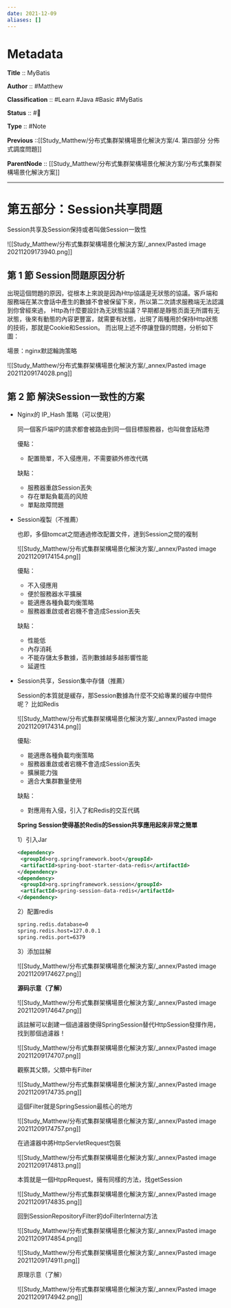 ```yaml
---
date: 2021-12-09
aliases: []
---
```


# Metadata

**Title** :: MyBatis

**Author** :: #Matthew 

**Classification** :: #Learn #Java #Basic #MyBatis

**Status** :: #🌱

**Type** :: #Note

**Previous** ::[[Study_Matthew/分布式集群架構場景化解決方案/4. 第四部分 分佈式調度問題]]

**ParentNode** :: [[Study_Matthew/分布式集群架構場景化解決方案/分布式集群架構場景化解決方案]]

---


# 第五部分：Session共享問題

Session共享及Session保持或者叫做Session⼀致性

![[Study_Matthew/分布式集群架構場景化解決方案/_annex/Pasted image 20211209173940.png]]

## 第 1 節 Session問題原因分析

出現這個問題的原因，從根本上來說是因為Http協議是⽆狀態的協議。客戶端和服務端在某次會話中產⽣的數據不會被保留下來，所以第⼆次請求服務端⽆法認識到你曾經來過， Http為什麼要設計為⽆狀態協議？早期都是靜態⻚⾯⽆所謂有⽆狀態，後來有動態的內容更豐富，就需要有狀態，出現了兩種⽤於保持Http狀態的技術，那就是Cookie和Session。 ⽽出現上述不停讓登錄的問題，分析如下圖：

場景：nginx默認輪詢策略

![[Study_Matthew/分布式集群架構場景化解決方案/_annex/Pasted image 20211209174028.png]]


## 第 2 節 解決Session⼀致性的⽅案

- Nginx的 IP_Hash 策略（可以使⽤）
	
	同⼀個客戶端IP的請求都會被路由到同⼀個⽬標服務器，也叫做會話粘滯
	
	優點：
	- 配置簡單，不⼊侵應⽤，不需要額外修改代碼

	缺點：
	- 服務器重啟Session丟失
	- 存在單點負載⾼的⻛險
	- 單點故障問題

- Session複製（不推薦）

	也即，多個tomcat之間通過修改配置⽂件，達到Session之間的複制

	![[Study_Matthew/分布式集群架構場景化解決方案/_annex/Pasted image 20211209174154.png]]


	優點：
	- 不⼊侵應⽤
	- 便於服務器⽔平擴展
	- 能適應各種負載均衡策略
	- 服務器重啟或者宕機不會造成Session丟失

	缺點：
	- 性能低
	- 內存消耗
	- 不能存儲太多數據，否則數據越多越影響性能
	- 延遲性

- Session共享，Session集中存儲（推薦）

	Session的本質就是緩存，那Session數據為什麼不交給專業的緩存中間件呢？ ⽐如Redis

	![[Study_Matthew/分布式集群架構場景化解決方案/_annex/Pasted image 20211209174314.png]]
	
	優點:
	- 能適應各種負載均衡策略
	- 服務器重啟或者宕機不會造成Session丟失
	- 擴展能⼒強
	- 適合⼤集群數量使⽤
	
	缺點：
	- 對應⽤有⼊侵，引⼊了和Redis的交互代碼

	**Spring Session使得基於Redis的Session共享應⽤起來⾮常之簡單**

	1）引⼊Jar
	```xml
	<dependency>
	 <groupId>org.springframework.boot</groupId>
	 <artifactId>spring-boot-starter-data-redis</artifactId>
	</dependency>
	<dependency>
	 <groupId>org.springframework.session</groupId>
	 <artifactId>spring-session-data-redis</artifactId>
	</dependency>
	```

	2）配置redis
	```txt
	spring.redis.database=0
	spring.redis.host=127.0.0.1
	spring.redis.port=6379
	```
	
	3）添加註解
	
	![[Study_Matthew/分布式集群架構場景化解決方案/_annex/Pasted image 20211209174627.png]]
	
	**源码示意（了解）**
	
	![[Study_Matthew/分布式集群架構場景化解決方案/_annex/Pasted image 20211209174647.png]]
	
	該註解可以創建⼀個過濾器使得SpringSession替代HttpSession發揮作⽤，找到那個過濾器！
	
	![[Study_Matthew/分布式集群架構場景化解決方案/_annex/Pasted image 20211209174707.png]]
	
	觀察其⽗類，⽗類中有Filter

	![[Study_Matthew/分布式集群架構場景化解決方案/_annex/Pasted image 20211209174735.png]]

	這個Filter就是SpringSession最核⼼的地⽅

	![[Study_Matthew/分布式集群架構場景化解決方案/_annex/Pasted image 20211209174757.png]]

	在過濾器中將HttpServletRequest包裝

	![[Study_Matthew/分布式集群架構場景化解決方案/_annex/Pasted image 20211209174813.png]]

	本質就是⼀個HtppRequest，擁有同樣的⽅法，找getSession

	![[Study_Matthew/分布式集群架構場景化解決方案/_annex/Pasted image 20211209174835.png]]

	回到SessionRepositoryFilter的doFilterInternal⽅法

	![[Study_Matthew/分布式集群架構場景化解決方案/_annex/Pasted image 20211209174854.png]]

	![[Study_Matthew/分布式集群架構場景化解決方案/_annex/Pasted image 20211209174911.png]]

	原理示意（了解）

	![[Study_Matthew/分布式集群架構場景化解決方案/_annex/Pasted image 20211209174942.png]]


	